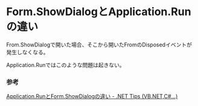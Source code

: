 # Form.ShowDialogとApplication.Runの違い

From.ShowDialogで開いた場合、そこから開いたFromのDisposedイベントが発生しなくなる。

Application.Runではこのような問題は起きない。

### 参考

[Application\.RunとForm\.ShowDialogの違い \- \.NET Tips \(VB\.NET,C\#\.\.\.\)](https://dobon.net/vb/dotnet/form/runvsshowdialog.html)